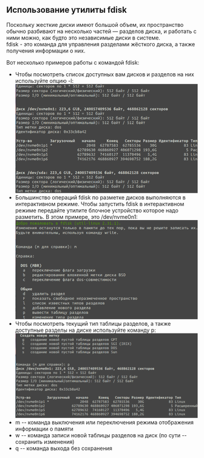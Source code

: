## Использование утилиты **fdisk**
Поскольку жесткие диски имеют большой объем, их пространство обычно разбивают на несколько частей — разделов диска, и работать с ними можно, как будто это независимые диски в системе. \
fdisk - это команда для управления разделами жёсткого диска, а также получения информации о них.

Вот несколько примеров работы с командой fdisk:
- Чтобы посмотреть список доступных вам дисков и разделов на них используйте опцию -l: \
  <img src="misc/images/fdisk1.png" alt="fdisk1" width="500"/>
- Большинство операций fdisk по разметке дисков выполняются в интерактивном режиме. Чтобы запустить fdisk в интерактивном режиме передайте утилите блочное устройство которое надо разметить. В этом примере, это /dev/nvme0n1: \
  <img src="misc/images/fdisk2.png" alt="fdisk2" width="500"/>
- Чтобы посмотреть текущий тип таблицы разделов, а также доступные разделы на диске используйте команду p: \
  <img src="misc/images/fdisk3.png" alt="fdisk3" width="500"/>
- m -- команда выключения или переключения режима отображения информации о памяти
- w -- команда записи новой таблицы разделов на диск (по сути -- сохранить изменения)
- q -- команда выхода без сохранения
